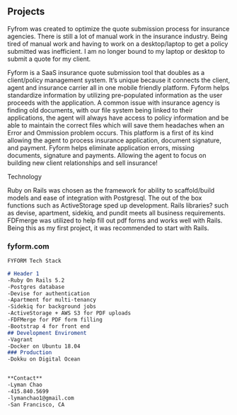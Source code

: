 ## Projects

Fyfrom was created to optimize the quote submission process for insurance agencies. There is still a lot of manual work in the insurance industry.  Being tired of manual work and having to work on a desktop/laptop to get a policy submitted was inefficient.  I am no longer bound to my laptop or desktop to submit a quote for my client.  

Fyform is a SaaS insurance quote submission tool that doubles as a client/policy management system.  It’s unique because it connects the client, agent and insurance carrier all in one mobile friendly platform.  Fyform helps standardize information by utilizing pre-populated information as the user proceeds with the application.  A common issue with insurance agency is finding old documents, with our file system being linked to their applications, the agent will always have access to policy information and be able to maintain the correct files which will save them headaches when an Error and Ommission problem occurs.  This platform is a first of its kind allowing the agent to process insurance application, document signature, and payment. Fyform helps eliminate application errors, missing documents, signature and payments. Allowing the agent to focus on building new client relationships and sell insurance!

Technology

Ruby on Rails was chosen as the framework for ability to scaffold/build models and ease of integration with Postgresql.  The out of the box functions such as ActiveStorage sped up development.  Rails libraries? such as devise, apartment, sidekiq, and pundit meets all business requirements.  FDFmerge was utilized to help fill out pdf forms and works well with Rails.  Being this as my first project, it was recommended to start with Rails.

### fyform.com

```markdown
FYFORM Tech Stack

# Header 1
-Ruby On Rails 5.2
-Postgres database
-Devise for authentication
-Apartment for multi-tenancy
-Sidekiq for background jobs
-ActiveStorage + AWS S3 for PDF uploads
-FDFMerge for PDF form filling
-Bootstrap 4 for front end
## Development Enviroment
-Vagrant
-Docker on Ubuntu 18.04
### Production
-Dokku on Digital Ocean


**Contact** 
-Lyman Chao
-415.840.5699
-lymanchao1@gmail.com
-San Francisco, CA
